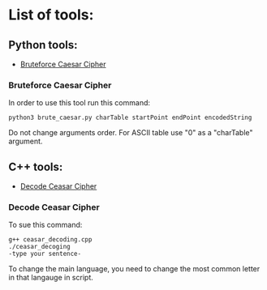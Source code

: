 # List of tools:
## Python tools:
- [Bruteforce Caesar Cipher](INSTRUCTION.md#bruteforce-caesar-cipher)

### Bruteforce Caesar Cipher
In order to use this tool run this command:

	python3 brute_caesar.py charTable startPoint endPoint encodedString

Do not change arguments order. For ASCII table use "0" as a "charTable" argument.	

## C++ tools:
- [Decode Ceasar Cipher](INSTRUCTION.md#decode-ceasar-cipher)

### Decode Ceasar Cipher
To sue this command:

	g++ ceasar_decoding.cpp
	./ceasar_decoging
	-type your sentence-

To change the main language, you need to change the most common letter in that langauge in script.
